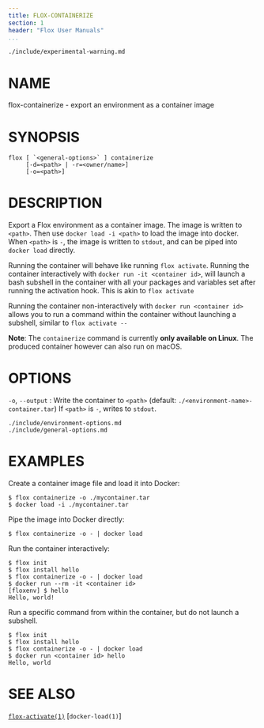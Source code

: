 ```yaml
---
title: FLOX-CONTAINERIZE
section: 1
header: "Flox User Manuals"
...
```


```{.include}
./include/experimental-warning.md
```

# NAME

flox-containerize - export an environment as a container image

# SYNOPSIS

```
flox [ `<general-options>` ] containerize
     [-d=<path> | -r=<owner/name>]
     [-o=<path>]
```

# DESCRIPTION

Export a Flox environment as a container image.
The image is written to `<path>`.
Then use `docker load -i <path>` to load the image into docker.
When `<path>` is `-`, the image is written to `stdout`,
and can be piped into `docker load` directly.

Running the container will behave like running `flox activate`.
Running the container interactively with `docker run -it <container id>`,
will launch a bash subshell in the container
with all your packages and variables set after running the activation hook.
This is akin to `flox activate`

Running the container non-interactively with `docker run <container id>`
allows you to run a command within the container without launching a subshell,
similar to `flox activate --`


**Note**:
The `containerize` command is currently **only available on Linux**.
The produced container however can also run on macOS.

# OPTIONS

`-o`, `--output`
:   Write the container to `<path>`
    (default: `./<environment-name>-container.tar`)
    If `<path>` is `-`, writes to `stdout`.

```{.include}
./include/environment-options.md
./include/general-options.md
```

# EXAMPLES

Create a container image file and load it into Docker:

```
$ flox containerize -o ./mycontainer.tar
$ docker load -i ./mycontainer.tar
```

Pipe the image into Docker directly:

```
$ flox containerize -o - | docker load
```

Run the container interactively:

```
$ flox init
$ flox install hello
$ flox containerize -o - | docker load
$ docker run --rm -it <container id>
[floxenv] $ hello
Hello, world!
```

Run a specific command from within the container,
but do not launch a subshell.

```
$ flox init
$ flox install hello
$ flox containerize -o - | docker load
$ docker run <container id> hello
Hello, world
```

# SEE ALSO

[`flox-activate(1)`](./flox-activate.md)
[`docker-load(1)`]
